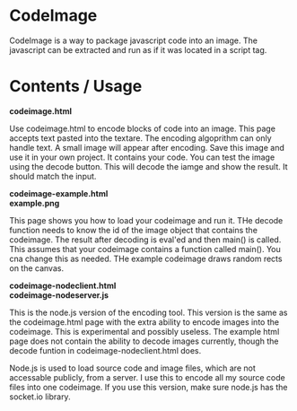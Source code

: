 CodeImage
=========

CodeImage is a way to package javascript code into an image. The javascript can be extracted and run as if it was located in a script tag.

Contents / Usage
================

**codeimage.html**

Use codeimage.html to encode blocks of code into an image. This page accepts text pasted into the textare. 
The encoding algoprithm can only handle text. A small image will appear after encoding. Save this image and 
use it in your own project. It contains your code. You can test the image using the decode button. This will
decode the iamge and show the result. It should match the input.

**codeimage-example.html**<br>
**example.png**

This page shows you how to load your codeimage and run it. THe decode function needs to know the id of the 
image object that contains the codeimage. The result after decoding is eval'ed and then main() is called.
This assumes that your codeimage contains a function called main(). You cna change this as needed. THe example
codeimage draws random rects on the canvas.

**codeimage-nodeclient.html**<br>
**codeimage-nodeserver.js**

This is the node.js version of the encoding tool. This version is the same as the codeimage.html page with the
extra ability to encode images into the codeimage. This is experimental and possibly useless. The example html 
page does not contain the ability to decode images currently, though the decode funtion in codeimage-nodeclient.html
does. 

Node.js is used to load source code and image files, which are not accessable publicly, from a server. I use this
to encode all my source code files into one codeimage. If you use this version, make sure node.js has the 
socket.io library.
